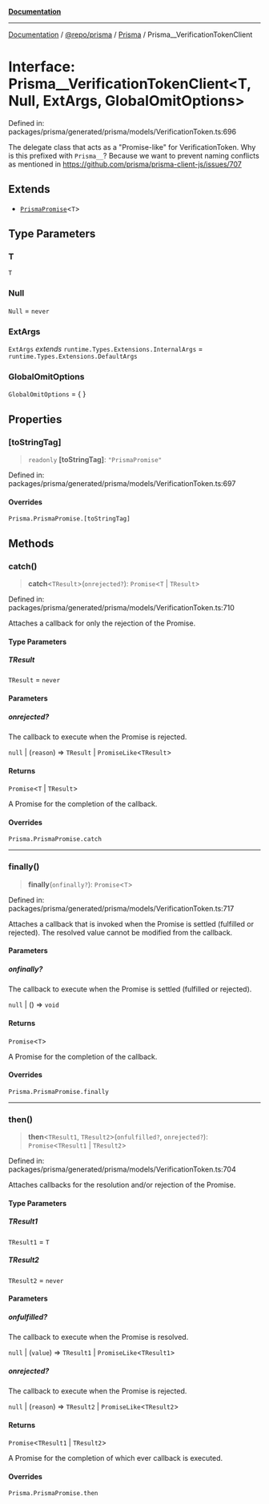 [**Documentation**](../../../../../README.md)

***

[Documentation](../../../../../README.md) / [@repo/prisma](../../../README.md) / [Prisma](../README.md) / Prisma\_\_VerificationTokenClient

# Interface: Prisma\_\_VerificationTokenClient\<T, Null, ExtArgs, GlobalOmitOptions\>

Defined in: packages/prisma/generated/prisma/models/VerificationToken.ts:696

The delegate class that acts as a "Promise-like" for VerificationToken.
Why is this prefixed with `Prisma__`?
Because we want to prevent naming conflicts as mentioned in
https://github.com/prisma/prisma-client-js/issues/707

## Extends

- [`PrismaPromise`](../type-aliases/PrismaPromise.md)\<`T`\>

## Type Parameters

### T

`T`

### Null

`Null` = `never`

### ExtArgs

`ExtArgs` *extends* `runtime.Types.Extensions.InternalArgs` = `runtime.Types.Extensions.DefaultArgs`

### GlobalOmitOptions

`GlobalOmitOptions` = \{ \}

## Properties

### \[toStringTag\]

> `readonly` **\[toStringTag\]**: `"PrismaPromise"`

Defined in: packages/prisma/generated/prisma/models/VerificationToken.ts:697

#### Overrides

`Prisma.PrismaPromise.[toStringTag]`

## Methods

### catch()

> **catch**\<`TResult`\>(`onrejected?`): `Promise`\<`T` \| `TResult`\>

Defined in: packages/prisma/generated/prisma/models/VerificationToken.ts:710

Attaches a callback for only the rejection of the Promise.

#### Type Parameters

##### TResult

`TResult` = `never`

#### Parameters

##### onrejected?

The callback to execute when the Promise is rejected.

`null` | (`reason`) => `TResult` \| `PromiseLike`\<`TResult`\>

#### Returns

`Promise`\<`T` \| `TResult`\>

A Promise for the completion of the callback.

#### Overrides

`Prisma.PrismaPromise.catch`

***

### finally()

> **finally**(`onfinally?`): `Promise`\<`T`\>

Defined in: packages/prisma/generated/prisma/models/VerificationToken.ts:717

Attaches a callback that is invoked when the Promise is settled (fulfilled or rejected). The
resolved value cannot be modified from the callback.

#### Parameters

##### onfinally?

The callback to execute when the Promise is settled (fulfilled or rejected).

`null` | () => `void`

#### Returns

`Promise`\<`T`\>

A Promise for the completion of the callback.

#### Overrides

`Prisma.PrismaPromise.finally`

***

### then()

> **then**\<`TResult1`, `TResult2`\>(`onfulfilled?`, `onrejected?`): `Promise`\<`TResult1` \| `TResult2`\>

Defined in: packages/prisma/generated/prisma/models/VerificationToken.ts:704

Attaches callbacks for the resolution and/or rejection of the Promise.

#### Type Parameters

##### TResult1

`TResult1` = `T`

##### TResult2

`TResult2` = `never`

#### Parameters

##### onfulfilled?

The callback to execute when the Promise is resolved.

`null` | (`value`) => `TResult1` \| `PromiseLike`\<`TResult1`\>

##### onrejected?

The callback to execute when the Promise is rejected.

`null` | (`reason`) => `TResult2` \| `PromiseLike`\<`TResult2`\>

#### Returns

`Promise`\<`TResult1` \| `TResult2`\>

A Promise for the completion of which ever callback is executed.

#### Overrides

`Prisma.PrismaPromise.then`

